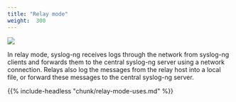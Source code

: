 ```yaml
---
title: "Relay mode"
weight:  300
---
```

<!-- DISCLAIMER: This file is based on the syslog-ng Open Source Edition documentation https://github.com/balabit/syslog-ng-ose-guides/commit/2f4a52ee61d1ea9ad27cb4f3168b95408fddfdf2 and is used under the terms of The syslog-ng Open Source Edition Documentation License. The file has been modified by Axoflow. -->

![](../Images/Figures/fig-relay_mode01.png)

In relay mode, syslog-ng receives logs through the network from syslog-ng clients and forwards them to the central syslog-ng server using a network connection. Relays also log the messages from the relay host into a local file, or forward these messages to the central syslog-ng server.

{{% include-headless "chunk/relay-mode-uses.md" %}}
